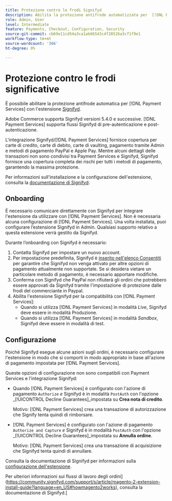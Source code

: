 ```yaml
---
title: Protezione contro le frodi Signifyd
description: Abilita la protezione antifrode automatizzata per  [!DNL Payment Services]  con Signifyd.
role: Admin, User
level: Intermediate
feature: Payments, Checkout, Configuration, Security
source-git-commit: cb69e11cd54a3ca1ab66543c4f28526a3cf1f9e1
workflow-type: tm+mt
source-wordcount: '366'
ht-degree: 0%

---
```


# Protezione contro le frodi significative

È possibile abilitare la protezione antifrode automatica per [!DNL Payment Services] con l&#39;estensione [Signifyd](https://commercemarketplace.adobe.com/signifyd-module-connect.html).

Adobe Commerce supporta Signifyd versioni 5.4.0 e successive. [!DNL Payment Services] supporta flussi Signifyd di pre-autenticazione e post-autenticazione.

L&#39;integrazione Signifyd/[!DNL Payment Services] fornisce copertura per carte di credito, carte di debito, carte di vaulting, pagamento tramite Admin e metodi di pagamento PayPal e Apple Pay. Mentre alcuni dettagli delle transazioni non sono condivisi tra Payment Services e Signifyd, Signifyd fornisce una copertura completa dei rischi per tutti i metodi di pagamento, garantendo la massima protezione.

Per informazioni sull&#39;installazione e la configurazione dell&#39;estensione, consulta la [documentazione di Signifyd](https://community.signifyd.com/support/s/article/magento-2-extension-install-guide?language=en_US#downloadandinstallingmagento2extension).

## Onboarding

È necessario comunicare direttamente con Signifyd per integrare l&#39;estensione da utilizzare con [!DNL Payment Services]. Non è necessaria alcuna configurazione di [!DNL Payment Services]. Una volta installata, puoi configurare l’estensione Signifyd in Admin. Qualsiasi supporto relativo a questa estensione verrà gestito da Signifyd.

Durante l’onboarding con Signifyd è necessario:

1. Contatta Signifyd per impostare un nuovo account.
1. Per impostazione predefinita, Signifyd è [inserito nell&#39;elenco Consentiti](https://github.com/signifyd/magento2/blob/main/docs/RESTRICT-PAYMENTS.md) per garantire che Signifyd non venga attivato per altre opzioni di pagamento attualmente non supportate. Se si desidera vietare un particolare metodo di pagamento, è necessario apportare modifiche.
1. Conferma con Signifyd che PayPal non rifiuterà gli ordini che potrebbero essere approvati da Signifyd tramite l&#39;impostazione di protezione dalle frodi del commerciante in Paypal.
1. Abilita l&#39;estensione Signifyd per la compatibilità con [!DNL Payment Services]:
   * Quando si utilizza [!DNL Payment Services] in modalità _Live_, Signifyd deve essere in modalità Produzione.
   * Quando si utilizza [!DNL Payment Services] in modalità _Sandbox_, Signifyd deve essere in modalità di test.

## Configurazione

Poiché Signifyd esegue alcune azioni sugli ordini, è necessario configurare l&#39;estensione in modo che si comporti in modo appropriato in base all&#39;azione di pagamento impostata per [!DNL Payment Services].

Queste opzioni di configurazione non sono compatibili con Payment Services e l’integrazione Signifyd:

* Quando [!DNL Payment Services] è configurato con l&#39;azione di pagamento `Authorize` _e_ Signifyd è in modalità `PostAuth` con l&#39;opzione _[!UICONTROL Decline Guarantees]_impostata su **Crea nota di credito**.

  Motivo: [!DNL Payment Services] crea una transazione di autorizzazione che Signify tenta quindi di rimborsare.


* [!DNL Payment Services] è configurato con l&#39;azione di pagamento `Authorize and Capture` _e_ Signifyd è in modalità `PostAuth` con l&#39;opzione _[!UICONTROL Decline Guarantees]_impostata su **Annulla ordine**.

  Motivo: [!DNL Payment Services] crea una transazione di acquisizione che Signifyd tenta quindi di annullare.


Consulta la documentazione di Signifyd per informazioni sulla [configurazione dell&#39;estensione](https://community.signifyd.com/support/s/article/magento-2-extension-install-guide?language=en_US#configuringmagento2extension).

Per ulteriori informazioni sui flussi di lavoro degli ordini](https://community.signifyd.com/support/s/article/magento-2-extension-install-guide?language=en_US#howmagento2works), consulta la documentazione di Signifyd.[
